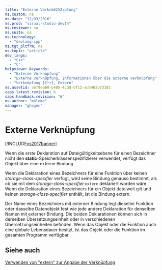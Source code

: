 ```yaml
---
title: "Externe Verkn&#252;pfung"
ms.custom: na
ms.date: "12/03/2016"
ms.prod: "visual-studio-dev14"
ms.reviewer: na
ms.suite: na
ms.technology: 
  - "devlang-cpp"
ms.tgt_pltfrm: na
ms.topic: "article"
dev_langs: 
  - "C++"
  - "C"
helpviewer_keywords: 
  - "Externe Verknüpfung"
  - "Externe Verknüpfung, Informationen über die externe Verknüpfung"
  - "Verknüpfung [C++], Extern"
ms.assetid: a6f8ea69-b405-4cdd-bf12-ad5462b73183
caps.latest.revision: 6
caps.handback.revision: "6"
ms.author: "mblome"
manager: "ghogen"
---
```

# Externe Verkn&#252;pfung
[!INCLUDE[vs2017banner](../assembler/inline/includes/vs2017banner.md)]

Wenn die erste Deklaration auf Dateigültigkeitsebene für einen Bezeichner nicht den **static**\-Speicherklassenspezifizierer verwendet, verfügt das Objekt über eine externe Bindung.  
  
 Wenn die Deklaration eines Bezeichners für eine Funktion über keinen *storage\-class\-specifier* verfügt, wird seine Bindung genauso bestimmt, als ob sie mit dem *storage\-class\-specifier* `extern` deklariert worden wäre.  Wenn die Deklaration eines Bezeichners für ein Objekt dateiweit gilt und keinen *storage\-class\-specifier* enthält, ist die Bindung extern.  
  
 Der Name eines Bezeichners mit externer Bindung legt dieselbe Funktion oder dasselbe Datenobjekt fest wie jede andere Deklaration für denselben Namen mit externer Bindung.  Die beiden Deklarationen können sich in derselben Übersetzungseinheit oder in verschiedenen Übersetzungseinheiten befinden.  Wenn das Objekt oder die Funktion auch eine globale Lebensdauer besitzt, ist das Objekt oder die Funktion im gesamten Programm verfügbar.  
  
## Siehe auch  
 [Verwenden von "extern" zur Angabe der Verknüpfung](../cpp/using-extern-to-specify-linkage.md)